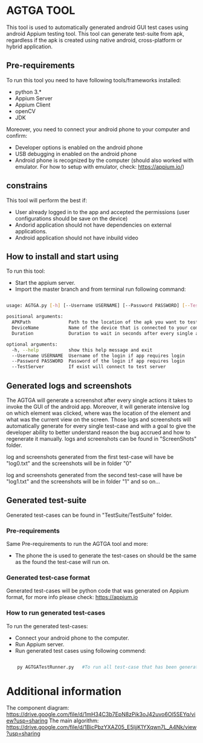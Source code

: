 # AGTGA TOOL
This tool is used to automatically generated android GUI test cases using android Appium testing tool.
This tool can generate test-suite from apk, regardless if the apk is created using native android, cross-platform or hybrid application.


## Pre-requirements
To run this tool you need to have following tools/frameworks installed:
* python 3.*
* Appium Server
* Appium Client
* openCV
* JDK

Moreover, you need to connect your android phone to your computer and confirm:
* Developer options is enabled on the android phone
* USB debugging in enabled on the android phone
* Android phone is recognized by the computer (should also worked with emulator. For how to setup with emulator, check: https://appium.io/)


## constrains
This tool will perform the best if:
* User already logged in to the app and accepted the permissions (user configurations should be save on the device)
* Andorid application should not have dependencies on external applications.
* Android application should not have inbuild video 


## How to install and start using
To run this tool:
* Start the appium server.
* Import the master branch and from terminal run following command:
```bash

usage: AGTGA.py [-h] [--Username USERNAME] [--Password PASSWORD] [--TestServer] [--Verbose] APKPath DeviceName Duration

positional arguments:
  APKPath              Path to the location of the apk you want to test
  DeviceName           Name of the device that is connected to your computer and you want to test on
  Duration             Duration to wait in seconds after every single action

optional arguments:
  -h, --help           show this help message and exit
  --Username USERNAME  Username of the login if app requires login
  --Password PASSWORD  Password of the login if app requires login
  --TestServer         If exist will connect to test server

```

## Generated logs and screenshots
The AGTGA will generate a screenshot after every single actions it takes to invoke the GUI of the android app. Moreover, it will generate intensive log on which element was clicked, where was the location of the element and what was the current view on the screen.
Those logs and screenshots will automatically generate for every single test-case and with a goal to give the developer ability to better understand reason the bug accrued and how to regenerate it manually.
logs and screenshots can be found in "ScreenShots" folder. 

log and screenshots generated from the first test-case will have be "log0.txt" and the screenshots will be in folder "0" 

log and screenshots generated from the second test-case will have be "log1.txt" and the screenshots will be in folder "1"  and so on...


## Generated test-suite
Generated test-cases can be found in  "TestSuite/TestSuite" folder. 

### Pre-requirements
Same Pre-requirements to run the AGTGA tool and more:
* The phone the is used to generate the test-cases on should be the same as the found the test-case will run on.


### Generated test-case format
Generated test-cases will be python code that was generated on Appium format, for more info please check: https://appium.io


### How to run generated test-cases
To run the generated test-cases:
* Connect your android phone to the computer.
* Run Appium server.
* Run generated test cases using following commend:
```bash

    py AGTGATestRunner.py   #To run all test-case that has been generated

```


# Additional information
The component diagram: https://drive.google.com/file/d/1mH34C3b7EpN8zPik3oJ42uvo6Ol5SEYq/view?usp=sharing
The main algorithm: https://drive.google.com/file/d/1BicPbzYXAZ05_E5IjjK1YXqwn7L_A4Nk/view?usp=sharing
